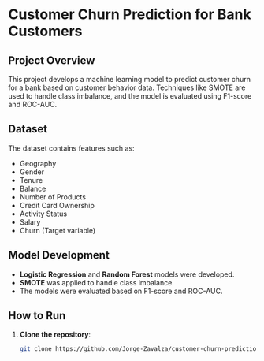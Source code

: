 # Customer Churn Prediction for Bank Customers

## Project Overview
This project develops a machine learning model to predict customer churn for a bank based on customer behavior data. Techniques like SMOTE are used to handle class imbalance, and the model is evaluated using F1-score and ROC-AUC.

## Dataset
The dataset contains features such as:
- Geography
- Gender
- Tenure
- Balance
- Number of Products
- Credit Card Ownership
- Activity Status
- Salary
- Churn (Target variable)

## Model Development
- **Logistic Regression** and **Random Forest** models were developed.
- **SMOTE** was applied to handle class imbalance.
- The models were evaluated based on F1-score and ROC-AUC.

## How to Run
1. **Clone the repository**:
   ```bash
   git clone https://github.com/Jorge-Zavalza/customer-churn-prediction.git
